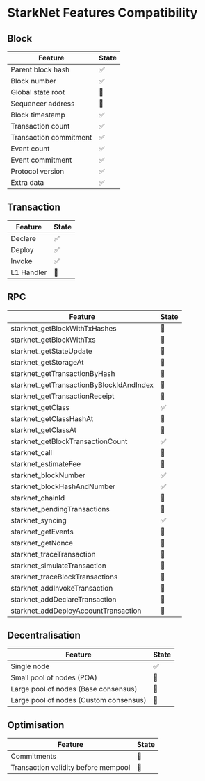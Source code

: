 # StarkNet Features Compatibility

## Block

| Feature                | State              |
| ---------------------- | ------------------ |
| Parent block hash      | :white_check_mark: |
| Block number           | :white_check_mark: |
| Global state root      | :construction:     |
| Sequencer address      | :construction:     |
| Block timestamp        | :white_check_mark: |
| Transaction count      | :white_check_mark: |
| Transaction commitment | :white_check_mark: |
| Event count            | :white_check_mark: |
| Event commitment       | :white_check_mark: |
| Protocol version       | :white_check_mark: |
| Extra data             | :white_check_mark: |

## Transaction

| Feature    | State              |
| ---------- | ------------------ |
| Declare    | :white_check_mark: |
| Deploy     | :white_check_mark: |
| Invoke     | :white_check_mark: |
| L1 Handler | :construction:     |

## RPC

| Feature                                  | State              |
| ---------------------------------------- | ------------------ |
| starknet_getBlockWithTxHashes            | :construction:     |
| starknet_getBlockWithTxs                 | :construction:     |
| starknet_getStateUpdate                  | :construction:     |
| starknet_getStorageAt                    | :construction:     |
| starknet_getTransactionByHash            | :construction:     |
| starknet_getTransactionByBlockIdAndIndex | :construction:     |
| starknet_getTransactionReceipt           | :construction:     |
| starknet_getClass                        | :white_check_mark: |
| starknet_getClassHashAt                  | :construction:     |
| starknet_getClassAt                      | :construction:     |
| starknet_getBlockTransactionCount        | :white_check_mark: |
| starknet_call                            | :construction:     |
| starknet_estimateFee                     | :construction:     |
| starknet_blockNumber                     | :white_check_mark: |
| starknet_blockHashAndNumber              | :white_check_mark: |
| starknet_chainId                         | :construction:     |
| starknet_pendingTransactions             | :construction:     |
| starknet_syncing                         | :white_check_mark: |
| starknet_getEvents                       | :construction:     |
| starknet_getNonce                        | :construction:     |
| starknet_traceTransaction                | :construction:     |
| starknet_simulateTransaction             | :construction:     |
| starknet_traceBlockTransactions          | :construction:     |
| starknet_addInvokeTransaction            | :construction:     |
| starknet_addDeclareTransaction           | :construction:     |
| starknet_addDeployAccountTransaction     | :construction:     |

## Decentralisation

| Feature                                | State              |
| -------------------------------------- | ------------------ |
| Single node                            | :white_check_mark: |
| Small pool of nodes (POA)              | :construction:     |
| Large pool of nodes (Base consensus)   | :construction:     |
| Large pool of nodes (Custom consensus) | :construction:     |

## Optimisation

| Feature                             | State          |
| ----------------------------------- | -------------- |
| Commitments                         | :construction: |
| Transaction validity before mempool | :construction: |
